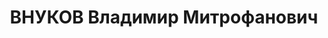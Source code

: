 ---
title: ВНУКОВ Владимир Митрофанович
description: "Род. в 1898, Челябинская обл., г. Троицк, русский. Проживал: Челябинская\
  \ обл., г. Челябинск. ЧТЗ, начальник кузнечного цеха \n  Арестован 01.10.1937. Приговор:\
  \ 29.12.1937 – ВМН. Расстрелян 29.12.1937"
---